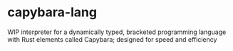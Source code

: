 # capybara-lang

WIP interpreter for a dynamically typed, bracketed programming language with Rust elements called Capybara; designed for speed and efficiency
